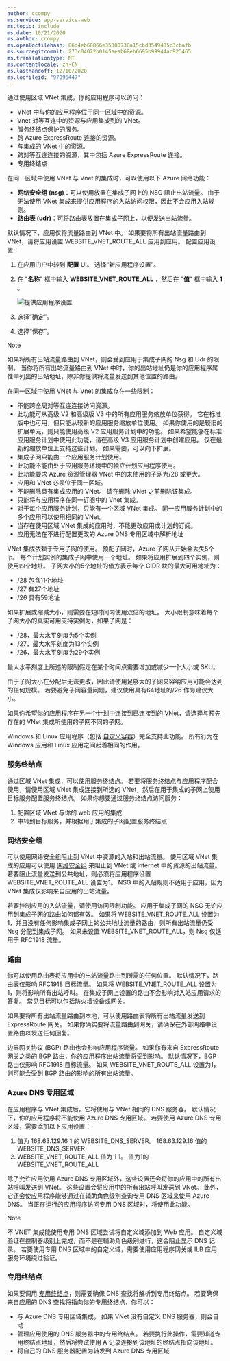 ```yaml
---
author: ccompy
ms.service: app-service-web
ms.topic: include
ms.date: 10/21/2020
ms.author: ccompy
ms.openlocfilehash: 86d4eb68866e35300738a15cbd3549485c3cbafb
ms.sourcegitcommit: 273c04022b0145aeab68eb6695b99944ac923465
ms.translationtype: MT
ms.contentlocale: zh-CN
ms.lasthandoff: 12/10/2020
ms.locfileid: "97096447"
---
```

通过使用区域 VNet 集成，你的应用程序可以访问：

* VNet 中与你的应用程序位于同一区域中的资源。
* Vnet 对等互连中的资源与应用集成到的 VNet。
* 服务终结点保护的服务。
* 跨 Azure ExpressRoute 连接的资源。
* 与集成的 VNet 中的资源。
* 跨对等互连连接的资源，其中包括 Azure ExpressRoute 连接。
* 专用终结点 

在同一区域中使用 VNet 与 Vnet 的集成时，可以使用以下 Azure 网络功能：

* **网络安全组 (nsg)**：可以使用放置在集成子网上的 NSG 阻止出站流量。 由于无法使用 VNet 集成来提供应用程序的入站访问权限，因此不会应用入站规则。
* **路由表 (udr)**：可将路由表放置在集成子网上，以便发送出站流量。

默认情况下，应用仅将流量路由到 VNet 中。 如果要将所有出站流量路由到 VNet，请将应用设置 WEBSITE_VNET_ROUTE_ALL 应用到应用。 配置应用设置：

1. 在应用门户中转到 **配置** UI。 选择“新应用程序设置”。
1. 在 "**名称**" 框中输入 **WEBSITE_VNET_ROUTE_ALL** ，然后在 "**值**" 框中输入 **1** 。

   ![提供应用程序设置][4]

1. 选择“确定”。
1. 选择“保存”。

> [!NOTE]
> 如果将所有出站流量路由到 VNet，则会受到应用于集成子网的 Nsg 和 Udr 的限制。 当你将所有出站流量路由到 VNet 中时，你的出站地址仍是你的应用程序属性中列出的出站地址，除非你提供将流量发送到其他位置的路由。

在同一区域中使用 VNet 与 Vnet 的集成存在一些限制：

* 不能跨全局对等互连连接访问资源。
* 此功能可从高级 V2 和高级版 V3 中的所有应用服务缩放单位获得。 它在标准版中也可用，但只能从较新的应用服务缩放单位使用。 如果你使用的是较旧的扩展单元，则只能使用高级 V2 应用服务计划中的功能。 如果希望能够在标准应用服务计划中使用此功能，请在高级 V3 应用服务计划中创建应用。 仅在最新的缩放单位上支持这些计划。 如果需要，可以向下扩展。  
* 集成子网只能由一个应用服务计划使用。
* 此功能不能由处于应用服务环境中的独立计划应用程序使用。
* 此功能要求 Azure 资源管理器 VNet 中的未使用的子网为/28 或更大。
* 应用和 VNet 必须位于同一区域。
* 不能删除具有集成应用的 VNet。 请在删除 VNet 之前删除该集成。
* 只能将与应用程序在同一订阅中的 Vnet 集成。
* 对于每个应用服务计划，只能有一个区域 VNet 集成。 同一应用服务计划中的多个应用可以使用相同的 VNet。
* 当存在使用区域 VNet 集成的应用时，不能更改应用或计划的订阅。
* 应用无法在不进行配置更改的 Azure DNS 专用区域中解析地址

VNet 集成依赖于专用子网的使用。  预配子网时，Azure 子网从开始会丢失5个 Ip。 每个计划实例的集成子网中使用一个地址。 如果将应用扩展到四个实例，则使用四个地址。 子网大小的5个地址的借方表示每个 CIDR 块的最大可用地址为：

- /28 包含11个地址
- /27 有27个地址
- /26 具有59地址

如果扩展或缩减大小，则需要在短时间内使用双倍的地址。 大小限制意味着每个子网大小的真实可用支持实例为，如果子网是：

- /28，最大水平刻度为5个实例
- /27，最大水平刻度为13个实例
- /26，最大水平刻度为29个实例

最大水平刻度上所述的限制假定在某个时间点需要增加或减少一个大小或 SKU。 

由于子网大小在分配后无法更改，因此请使用足够大的子网来容纳应用可能会达到的任何规模。 若要避免子网容量问题，建议使用具有64地址的/26 作为建议大小。  

如果你希望你的应用程序在另一个计划中连接到已连接到的 VNet，请选择与预先存在的 VNet 集成所使用的子网不同的子网。

Windows 和 Linux 应用程序（包括 [自定义容器](../articles/app-service/quickstart-custom-container.md)）完全支持此功能。 所有行为在 Windows 应用和 Linux 应用之间起着相同的作用。

### <a name="service-endpoints"></a>服务终结点

通过区域 VNet 集成，可以使用服务终结点。 若要将服务终结点与应用程序配合使用，请使用区域 VNet 集成连接到所选的 VNet，然后在用于集成的子网上使用目标服务配置服务终结点。 如果你想要通过服务终结点访问服务：

1. 配置区域 VNet 与你的 web 应用的集成
1. 中转到目标服务，并根据用于集成的子网配置服务终结点

### <a name="network-security-groups"></a>网络安全组

可以使用网络安全组阻止到 VNet 中资源的入站和出站流量。 使用区域 VNet 集成的应用可以使用 [网络安全组][VNETnsg] 来阻止到 VNet 或 internet 中的资源的出站流量。 若要阻止流量发送到公共地址，则必须将应用程序设置 WEBSITE_VNET_ROUTE_ALL 设置为1。 NSG 中的入站规则不适用于应用，因为 VNet 集成仅影响来自应用的出站流量。

若要控制应用的入站流量，请使用访问限制功能。 应用于集成子网的 NSG 无论应用到集成子网的路由如何都有效。 如果将 WEBSITE_VNET_ROUTE_ALL 设置为1，并且没有任何影响集成子网上的公共地址流量的路由，则所有出站流量仍受 Nsg 分配到集成子网。 如果未设置 WEBSITE_VNET_ROUTE_ALL，则 Nsg 仅适用于 RFC1918 流量。

### <a name="routes"></a>路由

你可以使用路由表将应用中的出站流量路由到所需的任何位置。 默认情况下，路由表仅影响 RFC1918 目标流量。 如果将 WEBSITE_VNET_ROUTE_ALL 设置为1，则将影响所有出站呼叫。 在集成子网上设置的路由不会影响对入站应用请求的答复。 常见目标可以包括防火墙设备或网关。

如果要将所有出站流量路由到本地，可以使用路由表将所有出站流量发送到 ExpressRoute 网关。 如果你确实要将流量路由到网关，请确保在外部网络中设置路由以发送任何回复。

边界网关协议 (BGP) 路由也会影响应用程序流量。 如果你有来自 ExpressRoute 网关之类的 BGP 路由，你的应用程序出站流量将受到影响。 默认情况下，BGP 路由仅影响 RFC1918 目标流量。 如果 WEBSITE_VNET_ROUTE_ALL 设置为1，则可能会受到 BGP 路由的影响的所有出站流量。

### <a name="azure-dns-private-zones"></a>Azure DNS 专用区域 

在应用程序与 VNet 集成后，它将使用与 VNet 相同的 DNS 服务器。 默认情况下，你的应用程序将不能使用 Azure DNS 专用区域。 若要使用 Azure DNS 专用区域，需要添加以下应用设置：


1. 值为 168.63.129.16 1 的 WEBSITE_DNS_SERVER。 168.63.129.16 值的 WEBSITE_DNS_SERVER
1. WEBSITE_VNET_ROUTE_ALL 值为 1 1。 值为1的 WEBSITE_VNET_ROUTE_ALL


除了允许应用使用 Azure DNS 专用区域外，这些设置还会将你的应用中的所有出站呼叫发送到 VNet。   这些设置会将应用中的所有出站呼叫发送到 VNet。 此外，它还会使应用程序能够通过在辅助角色级别查询专用 DNS 区域来使用 Azure DNS。 当正在运行的应用程序访问专用 DNS 区域时，将使用此功能。

> [!NOTE]
>不 VNET 集成能使用专用 DNS 区域尝试将自定义域添加到 Web 应用。 自定义域验证在控制器级别上完成，而不是在辅助角色级别进行，这会阻止显示 DNS 记录。 若要使用专用 DNS 区域中的自定义域，需要使用应用程序网关或 ILB 应用服务环境绕过验证。

### <a name="private-endpoints"></a>专用终结点

如果要调用 [专用终结点][privateendpoints]，则需要确保 DNS 查找将解析到专用终结点。 若要确保来自应用的 DNS 查找将指向你的专用终结点，你可以：

* 与 Azure DNS 专用区域集成。 如果 VNet 没有自定义 DNS 服务器，则会自动
* 管理应用使用的 DNS 服务器中的专用终结点。 若要执行此操作，需要知道专用终结点地址，然后将尝试使用 A 记录连接到该地址的终结点指向该地址。
* 将自己的 DNS 服务器配置为转发到 Azure DNS 专用区域

<!--Image references-->
[4]: ../includes/media/web-sites-integrate-with-vnet/vnetint-appsetting.png

<!--Links-->
[VNETnsg]: /azure/virtual-network/security-overview/
[privateendpoints]: ../articles/app-service/networking/private-endpoint.md
